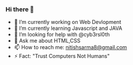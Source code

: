 ### Hi there 👋

- 🔭 I’m currently working on Web Devlopment
- 🌱 I’m currently learning Javascript and JAVA
- 🤔 I’m looking for help with @cyb3rsl0th
- 💬 Ask me about HTML,CSS
- 📫 How to reach me: nitishsarma8@gmail.com
- ⚡ Fact: "Trust Computers Not Humans"
